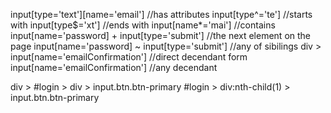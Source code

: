 
input[type='text'][name='email']              //has attributes
input[type^='te']                             //starts with
input[type$='xt']                             //ends with
input[name*='mai']                            //contains
input[name='password] + input[type='submit']  //the next element on the page
input[name='password] ~ input[type='submit']  //any of sibilings
div > input[name='emailConfirmation']         //direct decendant
form input[name='emailConfirmation']          //any decendant


div > #login > div > input.btn.btn-primary
#login > div:nth-child(1) > input.btn.btn-primary